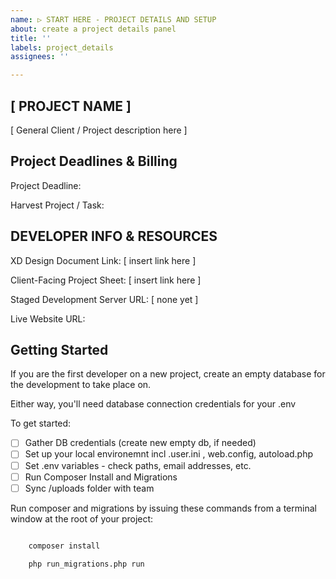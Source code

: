 ```yaml
---
name: ▷ START HERE - PROJECT DETAILS AND SETUP
about: create a project details panel
title: ''
labels: project_details
assignees: ''

---
```



## [ PROJECT NAME ]

[ General Client / Project description here ]

## Project Deadlines & Billing

Project Deadline:

Harvest Project / Task:

## DEVELOPER INFO & RESOURCES

XD Design Document Link: [ insert link here ]

Client-Facing Project Sheet: [ insert link here ]

Staged Development Server URL: [ none yet ]

Live Website URL:

## Getting Started

If you are the first developer on a new project, create an empty database for the development to take place on.

Either way, you'll need database connection credentials for your .env

To get started:

- [ ] Gather DB credentials (create new empty db, if needed)
- [ ] Set up your local environemnt incl .user.ini , web.config, autoload.php
- [ ] Set .env variables - check paths, email addresses, etc.
- [ ] Run Composer Install and Migrations
- [ ] Sync /uploads folder with team

Run composer and migrations by issuing these commands from a terminal window at the root of your project:

``` bash

    composer install

    php run_migrations.php run

```
